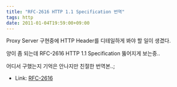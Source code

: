 ```yaml
---
title: "RFC-2616 HTTP 1.1 Specification 번역"
tags: http
date: 2011-01-04T19:59:00+09:00
---
```


Proxy Server 구현중에 HTTP Header를 디테일하게 봐야 할 일이 생겼다.

양이 좀 되는데 RFC-2616 HTTP 1.1 Specification 뚫어지게 보는중..

 
어디서 구했는지 기억은 안나지만 친절한 번역본..;


- Link: [RFC-2616](../assets/attachments/RFC-2616_HTTP1.1_Kor.doc)
